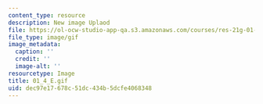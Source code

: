 ```yaml
---
content_type: resource
description: New image Uplaod
file: https://ol-ocw-studio-app-qa.s3.amazonaws.com/courses/res-21g-01-kana-spring-2010/dec97e17678c51dc434b5dcfe4068348_01_4_E.gif
file_type: image/gif
image_metadata:
  caption: ''
  credit: ''
  image-alt: ''
resourcetype: Image
title: 01_4_E.gif
uid: dec97e17-678c-51dc-434b-5dcfe4068348
---
```

